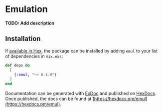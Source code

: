# Emulation

**TODO: Add description**

## Installation

If [available in Hex](https://hex.pm/docs/publish), the package can be installed
by adding `emul` to your list of dependencies in `mix.exs`:

```elixir
def deps do
  [
    {:emul, "~> 0.1.0"}
  ]
end
```

Documentation can be generated with [ExDoc](https://github.com/elixir-lang/ex_doc)
and published on [HexDocs](https://hexdocs.pm). Once published, the docs can
be found at [https://hexdocs.pm/emul](https://hexdocs.pm/emul).

